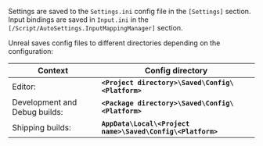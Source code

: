 Settings are saved to the `Settings.ini` config file in the `[Settings]` section. Input bindings are saved in `Input.ini` in the `[/Script/AutoSettings.InputMappingManager]` section.

Unreal saves config files to different directories depending on the configuration:

Context                       | Config directory
----------------------------- | ------------------
Editor:                       |**`<Project directory>\Saved\Config\<Platform>`**
Development and Debug builds: |**`<Package directory>\Saved\Config\<Platform>`**
Shipping builds:              |**`AppData\Local\<Project name>\Saved\Config\<Platform>`**